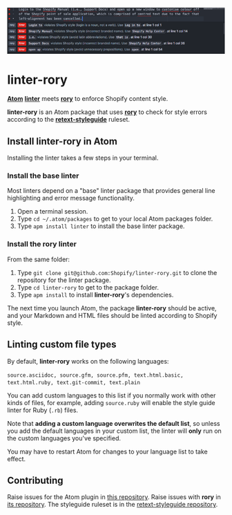 ![linter-rory Atom package](linter-rory.gif)

# linter-rory

[**Atom**](https://atom.io) [**linter**](https://github.com/AtomLinter/Linter) meets [**rory**](https://github.com/Shopify/rory) to enforce Shopify content style.

**linter-rory** is an Atom package that uses [**rory**](https://github.com/Shopify/rory) to check for style errors according to the [**retext-styleguide**](https://github.com/Shopify/retext-styleguide) ruleset.

## Install linter-rory in Atom

Installing the linter takes a few steps in your terminal.

### Install the base linter

Most linters depend on a "base" linter package that provides general line highlighting and error message functionality.

1. Open a terminal session.
2. Type `cd ~/.atom/packages` to get to your local Atom packages folder.
3. Type `apm install linter` to install the base linter package.

### Install the rory linter

From the same folder:

1. Type `git clone git@github.com:Shopify/linter-rory.git` to clone the repository for the linter package.
2. Type `cd linter-rory` to get to the package folder.
3. Type `apm install` to install **linter-rory**'s dependencies.

The next time you launch Atom, the package **linter-rory** should be active, and your Markdown and HTML files should be linted according to Shopify style.

## Linting custom file types

By default, **linter-rory** works on the following languages:

`source.asciidoc, source.gfm, source.pfm, text.html.basic, text.html.ruby, text.git-commit, text.plain`

You can add custom languages to this list if you normally work with other kinds of files, for example, adding `source.ruby` will enable the style guide linter for Ruby (`.rb`) files.

Note that **adding a custom language overwrites the default list**, so unless you add the default languages in your custom list, the linter will **only** run on the custom languages you've specified.

You may have to restart Atom for changes to your language list to take effect.

## Contributing

Raise issues for the Atom plugin in [this repository](https://github.com/Shopify/linter-rory/issues).
Raise issues with **rory** in [its repository](https://github.com/Shopify/rory).
The styleguide ruleset is in the [retext-styleguide repository](https://github.com/Shopify/retext-styleguide).
